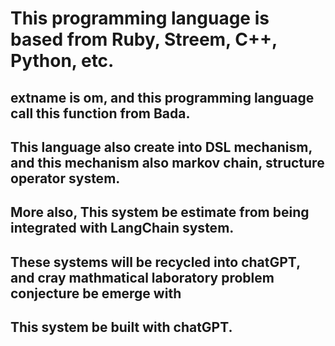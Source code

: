 <body> 
<h1>This programming language is based from Ruby, Streem, C++, Python, etc.</h1>
<h2> extname is om, and this programming language call this function from Bada.</h2>
  <h2> This language also create into DSL mechanism, and this mechanism also markov chain, structure operator system.</h2>
 <h2> More also, This system be estimate from being integrated with LangChain system.</h2>
  <h2> These systems will be recycled into chatGPT, and cray mathmatical laboratory problem conjecture be emerge with</h2>
  <h2> This system be built with chatGPT.</h2>
</body>
